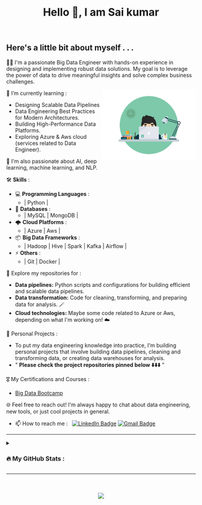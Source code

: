 <h1 align="center">Hello 👋, I am Sai kumar</h1>

<br/>

## Here's a little bit about myself . . .
  
👨‍💻  I'm a passionate Big Data Engineer with hands-on experience in designing and implementing robust data solutions. My goal is to leverage the power of data to drive meaningful insights and solve complex business challenges.

<img align="right" width="250" alt="" src="https://raw.githubusercontent.com/sai019/sai019/main/coding.gif" />

🌱 I’m currently learning :
  - Designing Scalable Data Pipelines
  - Data Engineering Best Practices for Modern Architectures.
  - Building High-Performance Data Platforms.
  - Exploring Azure & Aws cloud (services related to Data Engineer).
    
🔭 I'm also passionate about AI, deep learning, machine learning, and NLP.

🛠 **Skills** :
  - 💻 **Programming Languages** :
    -  | Python |
  - 💾 **Databases** :
    - | MySQL | MongoDB |
  - 🌩️ **Cloud Platforms** :
    - | Azure | Aws |
  - 📦 **Big Data Frameworks** :
    - | Hadoop | Hive | Spark | Kafka | Airflow |
  - ⚡ **Others** :
    - | Git | Docker |

🚀 Explore my repositories for :
  - **Data pipelines:** Python scripts and configurations for building efficient and scalable data pipelines.
  - **Data transformation:** Code for cleaning, transforming, and preparing data for analysis. 🪄
  - **Cloud technologies:** Maybe some code related to Azure or Aws, depending on what I'm working on! ☁️
 
🤘 Personal Projects :
  - To put my data engineering knowledge into practice, I'm building personal projects that involve building data pipelines, cleaning and transforming data, or creating 
    data warehouses for analysis.
  - " **Please check the project repositories pinned below ⬇️⬇️⬇️** "
   
🎖️ My Certifications and Courses :
  - [Big Data Bootcamp](https://drive.google.com/file/d/1IfCbIX_OxjHsm8wOBacGSMh_hsVQ00zj/view?usp=sharing)

🌐 Feel free to reach out! I'm always happy to chat about data engineering, new tools, or just cool projects in general.   
   - 📫 How to reach me : &nbsp;
[![LinkedIn Badge](https://img.shields.io/badge/LinkedIn-blue?style=flat&logo&logo=linkedin&logoColor=white)](https://linkedin.com/in/saikumarkollu/)
<a href="mailto:saikumarkollu855@gmail.com"><img src="https://img.shields.io/badge/Gmail-white?style=flat&logo=Gmail&logoColor=red" alt="Gmail Badge"></a>

<hr/>

<details><summary>

### :fire: My GitHub Stats :

</summary>
<p align="center">

[![GitHub Streak](https://github-readme-streak-stats.herokuapp.com/?user=sai019&theme=dark&background=000000)](https://git.io/streak-stats)

[![Top Langs](https://github-readme-stats.vercel.app/api/top-langs/?username=sai019&layout=compact&theme=vision-friendly-dark)](https://github.com/sai019/github-readme-stats)

</p>
</details>

<hr/>

<h1 align="center">
<img src="https://readme-typing-svg.herokuapp.com/?font=&color=F7F7F7FF&size=25&center=true&vCenter=true&width=500&height=65&duration=7500&lines=Thanks+for+visiting!!!">
</h1> 
<br/>

